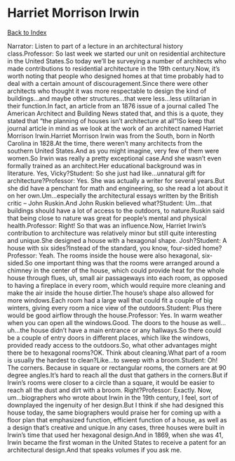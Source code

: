 # Harriet Morrison Irwin
[Back to Index](https://github.com/windows10010/tpoExtractor/blob/master/README.md)

Narrator: Listen to part of a lecture in an architectural history class.Professor: So last week we started our unit on residential architecture in the United States.So today we’ll be surveying a number of architects who made contributions to residential architecture in the 19th century.Now, it’s worth noting that people who designed homes at that time probably had to deal with a certain amount of discouragement.Since there were other architects who thought it was more respectable to design the kind of buildings…and maybe other structures…that were less…less utilitarian in their function.In fact, an article from an 1876 issue of a journal called The American Architect and Building News stated that, and this is a quote, they stated that “the planning of houses isn’t architecture at all”!So keep that journal article in mind as we look at the work of an architect named Harriet Morrison Irwin.Harriet Morrison Irwin was from the South, born in North Carolina in 1828.At the time, there weren’t many architects from the southern United States.And as you might imagine, very few of them were women.So Irwin was really a pretty exceptional case.And she wasn’t even formally trained as an architect.Her educational background was in literature. Yes, Vicky?Student: So she just had like…unnatural gift for architecture?Professor: Yes. She was actually a writer for several years.But she did have a penchant for math and engineering, so she read a lot about it on her own.Um…especially the architectural essays written by the British critic – John Ruskin.And John Ruskin believed what?Student: Um…that buildings should have a lot of access to the outdoors, to nature.Ruskin said that being close to nature was great for people’s mental and physical health.Professor: Right! So that was an influence.Now, Harriet Irwin’s contribution to architecture was relatively minor but still quite interesting and unique.She designed a house with a hexagonal shape. Josh?Student: A house with six sides?Instead of the standard, you know, four-sided home?Professor: Yeah. The rooms inside the house were also hexagonal, six-sided.So one important thing was that the rooms were arranged around a chimney in the center of the house, which could provide heat for the whole house through flues, uh, small air passageways into each room, as opposed to having a fireplace in every room, which would require more cleaning and make the air inside the house dirtier.The house’s shape also allowed for more windows.Each room had a large wall that could fit a couple of big winters, giving every room a nice view of the outdoors.Student: Plus there would be good airflow through the house.Professor: Yes. In warm weather when you can open all the windows.Good. The doors to the house as well…uh…the house didn’t have a main entrance or any hallways.So there could be a couple of entry doors in different places, which like the windows, provided ready access to the outdoors.So, what other advantages might there be to hexagonal rooms?OK. Think about cleaning.What part of a room is usually the hardest to clean?Like…to sweep with a broom.Student: Oh! The corners. Because in square or rectangular rooms, the corners are at 90 degree angles.It’s hard to reach all the dust that gathers in the corners.But if Irwin’s rooms were closer to a circle than a square, it would be easier to reach all the dust and dirt with a broom. Right?Professor: Exactly. Now, um…biographers who wrote about Irwin in the 19th century, I feel, sort of downplayed the ingenuity of her design.But I think if she had designed this house today, the same biographers would praise her for coming up with a floor plan that emphasized function, efficient function of a house, as well as a design that’s creative and unique.In any cases, three houses were built in Irwin’s time that used her hexagonal design.And in 1869, when she was 41, Irwin became the first woman in the United States to receive a patent for an architectural design.And that speaks volumes if you ask me. 